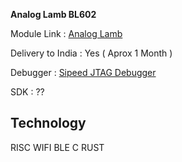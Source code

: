 
**Analog Lamb BL602**

Module Link  : [Analog Lamb]( https://www.analoglamb.com/product/bl602-risc-v-wifi-bt-board-dt-bl10/)

Delivery to India : Yes ( Aprox 1 Month )

Debugger : [Sipeed JTAG Debugger](https://www.tenettech.com/product/sipeed-usb-jtag-ttl-risc-v-debugger)

SDK : ??


## Technology
RISC
WIFI
BLE
C
RUST
